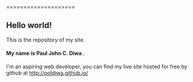 
====================

## Hello world!
This is the repository of my site.

#### My name is Paul John C. Diwa .

I'm an aspiring web developer, you can find my live site hosted for free by github at
http://poldiwa.github.io/
